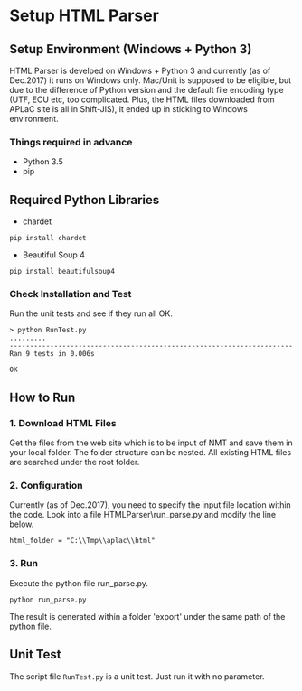# Setup HTML Parser

## Setup Environment (Windows + Python 3)
HTML Parser is develped on Windows + Python 3 and currently (as of Dec.2017) it runs on Windows only. Mac/Unit is supposed to be eligible, but due to the difference of Python version and the default file encoding type (UTF, ECU etc, too complicated. Plus, the HTML files downloaded from APLaC site is all in Shift-JIS), it ended up in sticking to Windows environment.

### Things required in advance
* Python 3.5
* pip

## Required Python Libraries
* chardet
```
pip install chardet
```
* Beautiful Soup 4
```
pip install beautifulsoup4
```

### Check Installation and Test
Run the unit tests and see if they run all OK.
```
> python RunTest.py
.........
----------------------------------------------------------------------
Ran 9 tests in 0.006s

OK
```

## How to Run
### 1. Download HTML Files
Get the files from the web site which is to be input of NMT and save them in your local folder. The folder structure can be nested. All existing HTML files are searched under the root folder.
### 2. Configuration
Currently (as of Dec.2017), you need to specify the input file location within the code. Look into a file HTMLParser\run_parse.py and modify the line below.
```
html_folder = "C:\\Tmp\\aplac\\html"
```
### 3. Run
Execute the python file run_parse.py.
```
python run_parse.py
```
The result is generated within a folder 'export' under the same path of the python file.

## Unit Test
The script file ```RunTest.py``` is a unit test. Just run it with no parameter.

